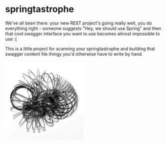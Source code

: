 # springtastrophe

We've all been there: your new REST project's going really well, you do everything right - someone suggests "Hey, we should use Spring" and then that cool swagger interface you want to use becomes almost impossible to use :(


This is a little project for scanning your springtastrophe and building that swagger content file thingy you'd otherwise have to write by hand

<img src="./pics/tangled.jpg" width="250">